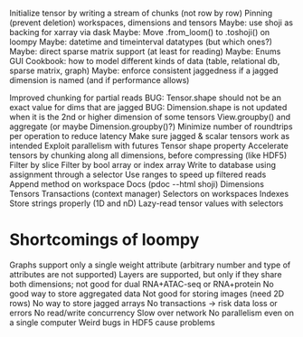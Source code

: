 Initialize tensor by writing a stream of chunks (not row by row)
Pinning (prevent deletion) workspaces, dimensions and tensors
Maybe: use shoji as backing for xarray via dask
Maybe: Move .from_loom() to .toshoji() on loompy
Maybe: datetime and timeinterval datatypes (but which ones?)
Maybe: direct sparse matrix support (at least for reading)
Maybe: Enums
GUI
Cookbook: how to model different kinds of data (table, relational db, sparse matrix, graph)
Maybe: enforce consistent jaggedness if a jagged dimension is named (and if performance allows)

Improved chunking for partial reads
BUG: Tensor.shape should not be an exact value for dims that are jagged
BUG: Dimension.shape is not updated when it is the 2nd or higher dimension of some tensors
View.groupby() and aggregate (or maybe Dimension.groupby()?)
Minimize number of roundtrips per operation to reduce latency
Make sure jagged & scalar tensors work as intended
Exploit parallelism with futures
Tensor shape property
Accelerate tensors by chunking along all dimensions, before compressing (like HDF5)
Filter by slice
Filter by bool array or index array
Write to database using assignment through a selector
Use ranges to speed up filtered reads
Append method on workspace
Docs (pdoc --html shoji)
Dimensions
Tensors
Transactions (context manager)
Selectors on workspaces
Indexes
Store strings properly (1D and nD)
Lazy-read tensor values with selectors


Shortcomings of loompy
======================

Graphs support only a single weight attribute (arbitrary number and type of attributes are not supported)
Layers are supported, but only if they share both dimensions; not good for dual RNA+ATAC-seq or RNA+protein
No good way to store aggregated data
Not good for storing images (need 2D rows)
No way to store jagged arrays
No transactions -> risk data loss or errors
No read/write concurrency
Slow over network
No parallelism even on a single computer
Weird bugs in HDF5 cause problems
